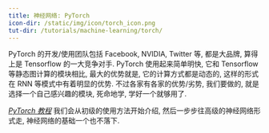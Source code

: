 ```yaml
---
title: 神经网络: PyTorch
icon-dir: /static/img/icon/torch_icon.png
tut-dir: /tutorials/machine-learning/torch/
---
```

PyTorch 的开发/使用团队包括 Facebook, NVIDIA, Twitter 等, 都是大品牌, 算得上是 Tensorflow
的一大竞争对手. PyTorch 使用起来简单明快, 它和 Tensorflow 等静态图计算的模块相比, 最大的优势就是,
它的计算方式都是动态的, 这样的形式在 RNN 等模式中有着明显的优势. 不过各家有各家的优势/劣势, 我们要做的, 就是选择一个自己感兴趣的模块,
死命地学, 学好一个就够用了.

[*PyTorch 教程*]({{page.tut-dir}})
我们会从初级的使用方法开始介绍, 然后一步步往高级的神经网络形式走, 神经网络的基础一个也不落下.